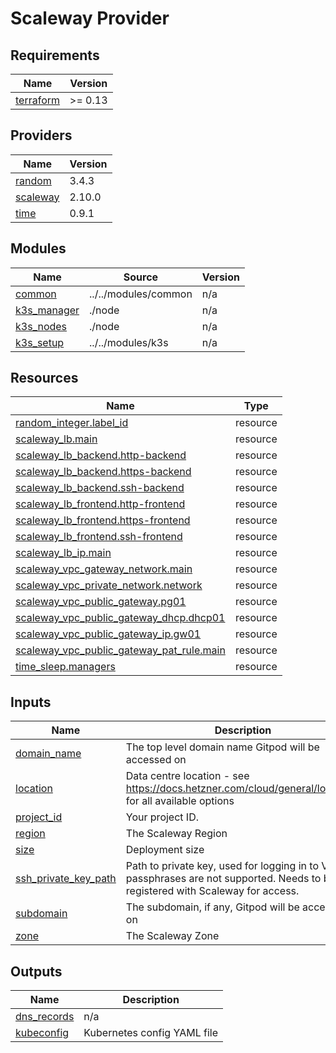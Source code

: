 # Scaleway Provider

## Requirements

| Name | Version |
|------|---------|
| <a name="requirement_terraform"></a> [terraform](#requirement\_terraform) | >= 0.13 |

## Providers

| Name | Version |
|------|---------|
| <a name="provider_random"></a> [random](#provider\_random) | 3.4.3 |
| <a name="provider_scaleway"></a> [scaleway](#provider\_scaleway) | 2.10.0 |
| <a name="provider_time"></a> [time](#provider\_time) | 0.9.1 |

## Modules

| Name | Source | Version |
|------|--------|---------|
| <a name="module_common"></a> [common](#module\_common) | ../../modules/common | n/a |
| <a name="module_k3s_manager"></a> [k3s\_manager](#module\_k3s\_manager) | ./node | n/a |
| <a name="module_k3s_nodes"></a> [k3s\_nodes](#module\_k3s\_nodes) | ./node | n/a |
| <a name="module_k3s_setup"></a> [k3s\_setup](#module\_k3s\_setup) | ../../modules/k3s | n/a |

## Resources

| Name | Type |
|------|------|
| [random_integer.label_id](https://registry.terraform.io/providers/hashicorp/random/latest/docs/resources/integer) | resource |
| [scaleway_lb.main](https://registry.terraform.io/providers/scaleway/scaleway/latest/docs/resources/lb) | resource |
| [scaleway_lb_backend.http-backend](https://registry.terraform.io/providers/scaleway/scaleway/latest/docs/resources/lb_backend) | resource |
| [scaleway_lb_backend.https-backend](https://registry.terraform.io/providers/scaleway/scaleway/latest/docs/resources/lb_backend) | resource |
| [scaleway_lb_backend.ssh-backend](https://registry.terraform.io/providers/scaleway/scaleway/latest/docs/resources/lb_backend) | resource |
| [scaleway_lb_frontend.http-frontend](https://registry.terraform.io/providers/scaleway/scaleway/latest/docs/resources/lb_frontend) | resource |
| [scaleway_lb_frontend.https-frontend](https://registry.terraform.io/providers/scaleway/scaleway/latest/docs/resources/lb_frontend) | resource |
| [scaleway_lb_frontend.ssh-frontend](https://registry.terraform.io/providers/scaleway/scaleway/latest/docs/resources/lb_frontend) | resource |
| [scaleway_lb_ip.main](https://registry.terraform.io/providers/scaleway/scaleway/latest/docs/resources/lb_ip) | resource |
| [scaleway_vpc_gateway_network.main](https://registry.terraform.io/providers/scaleway/scaleway/latest/docs/resources/vpc_gateway_network) | resource |
| [scaleway_vpc_private_network.network](https://registry.terraform.io/providers/scaleway/scaleway/latest/docs/resources/vpc_private_network) | resource |
| [scaleway_vpc_public_gateway.pg01](https://registry.terraform.io/providers/scaleway/scaleway/latest/docs/resources/vpc_public_gateway) | resource |
| [scaleway_vpc_public_gateway_dhcp.dhcp01](https://registry.terraform.io/providers/scaleway/scaleway/latest/docs/resources/vpc_public_gateway_dhcp) | resource |
| [scaleway_vpc_public_gateway_ip.gw01](https://registry.terraform.io/providers/scaleway/scaleway/latest/docs/resources/vpc_public_gateway_ip) | resource |
| [scaleway_vpc_public_gateway_pat_rule.main](https://registry.terraform.io/providers/scaleway/scaleway/latest/docs/resources/vpc_public_gateway_pat_rule) | resource |
| [time_sleep.managers](https://registry.terraform.io/providers/hashicorp/time/latest/docs/resources/sleep) | resource |

## Inputs

| Name | Description | Type | Default | Required |
|------|-------------|------|---------|:--------:|
| <a name="input_domain_name"></a> [domain\_name](#input\_domain\_name) | The top level domain name Gitpod will be accessed on | `string` | n/a | yes |
| <a name="input_location"></a> [location](#input\_location) | Data centre location - see https://docs.hetzner.com/cloud/general/locations for all available options | `string` | `"nbg1"` | no |
| <a name="input_project_id"></a> [project\_id](#input\_project\_id) | Your project ID. | `string` | n/a | yes |
| <a name="input_region"></a> [region](#input\_region) | The Scaleway Region | `string` | n/a | yes |
| <a name="input_size"></a> [size](#input\_size) | Deployment size | `string` | `"small"` | no |
| <a name="input_ssh_private_key_path"></a> [ssh\_private\_key\_path](#input\_ssh\_private\_key\_path) | Path to private key, used for logging in to VM - passphrases are not supported. Needs to be registered with Scaleway for access. | `string` | `"~/.ssh/id_rsa"` | no |
| <a name="input_subdomain"></a> [subdomain](#input\_subdomain) | The subdomain, if any, Gitpod will be accessed on | `string` | n/a | yes |
| <a name="input_zone"></a> [zone](#input\_zone) | The Scaleway Zone | `string` | n/a | yes |

## Outputs

| Name | Description |
|------|-------------|
| <a name="output_dns_records"></a> [dns\_records](#output\_dns\_records) | n/a |
| <a name="output_kubeconfig"></a> [kubeconfig](#output\_kubeconfig) | Kubernetes config YAML file |
